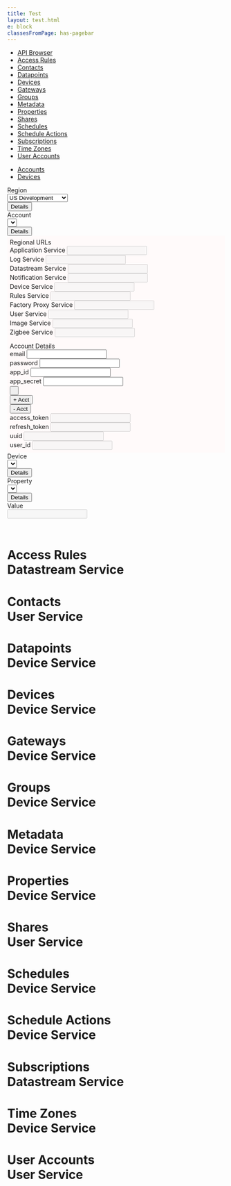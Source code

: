 ```yaml
---
title: Test
layout: test.html
e: block
classesFromPage: has-pagebar
---
```


<aside id="pagebar" class="d-xl-block collapse">
  <ul>
    <li><a href="#core-title">API Browser</a></li>
    <li><a href="#access-rules-header">Access Rules</a></li>
    <li><a href="#contacts-header">Contacts</a></li>
    <li><a href="#datapoints-header">Datapoints</a></li>
    <li><a href="#devices-header">Devices</a></li>
    <li><a href="#gateways-header">Gateways</a></li>
    <li><a href="#groups-header">Groups</a></li>
    <li><a href="#metadata-header">Metadata</a></li>
    <li><a href="#properties-header">Properties</a></li>
    <li><a href="#shares-header">Shares</a></li>
    <li><a href="#schedules-header">Schedules</a></li>
    <li><a href="#schedule-actions-header">Schedule Actions</a></li>
    <li><a href="#subscriptions-header">Subscriptions</a></li>
    <li><a href="#time-zones-header">Time Zones</a></li>
    <li><a href="#user-accounts-header">User Accounts</a></li>
  </ul>
</aside>

<ul class="nav nav-tabs" id="myTab" role="tablist">
  <li class="nav-item">
    <a class="nav-link active" id="accounts-tab" data-toggle="tab" href="#accounts-tab-pane" role="tab" aria-controls="home" aria-selected="true">Accounts</a>
  </li>
  <li class="nav-item">
    <a class="nav-link" id="devices-tab" data-toggle="tab" href="#devices-tab-pane" role="tab" aria-controls="profile" aria-selected="false">Devices</a>
  </li>
</ul>
<div class="tab-content">
  <div class="panel tab-pane fade show active" id="accounts-tab-pane" role="tabpanel" aria-labelledby="accounts-tab-pane">
    <div class="form-row ">
      <div class="col-12 col-sm-6">
        <div class="form-row">
          <div class="col-12">
            <label>Region</label>
          </div>
        </div>
        <div class="form-row">
          <div class="col mb-2">
            <select class="form-control form-control-sm ayla-regions">
              <option value="cndev">China Development</option>
              <option value="cnfield">China Field</option>
              <option value="eufield">EU Field</option>
              <option value="usdev" selected>US Development</option>
              <option value="usfield">US Field</option>
            </select>
          </div>
          <div class="col-auto">
            <button type="button" class="btn btn-sm btn-info btn-block" data-toggle="collapse" data-target="#ayla-region-urls" aria-expanded="false">Details</button>
          </div>
        </div>
      </div>
      <div class="col-12 col-sm-6">
        <div class="form-row">
          <div class="col-12">
            <label>Account</label>
          </div>
        </div>
        <div class="form-row">
          <div class="col mb-2">
            <select class="form-control form-control-sm ayla-accounts"></select>
          </div>
          <div class="col-auto">
            <button type="button" class="btn btn-sm btn-info btn-block" data-toggle="collapse" data-target="#ayla-account-details" aria-expanded="false">Details</button>
          </div>
        </div>
      </div>
    </div>
    <div id="ayla-region-urls" class="collapse" style="padding: 6px; background: snow;">
      <div class="title">Regional URLs</div>
      <div class="form-row">
        <div class="col-12 col-md-6 mb-2">
          <label>Application Service</label>
          <input id="application-service-url" type="text" class="form-control form-control-sm" disabled>
        </div>
        <div class="col-12 col-md-6 mb-2">
          <label>Log Service</label>
          <input id="log-service-url" type="text" class="form-control form-control-sm" disabled>
        </div>
      </div>
      <div class="form-row">
        <div class="col-12 col-md-6 mb-2">
          <label>Datastream Service</label>
          <input id="datastream-service-url" type="text" class="form-control form-control-sm" disabled>
        </div>
        <div class="col-12 col-md-6 mb-2">
          <label>Notification Service</label>
          <input id="notification-service-url" type="text" class="form-control form-control-sm" disabled>
        </div>
      </div>
      <div class="form-row">
        <div class="col-12 col-md-6 mb-2">
          <label>Device Service</label>
          <input id="device-service-url" type="text" class="form-control form-control-sm" disabled>
        </div>
        <div class="col-12 col-md-6 mb-2">
          <label>Rules Service</label>
          <input id="rules-service-url" type="text" class="form-control form-control-sm" disabled>
        </div>
      </div>
      <div class="form-row">
        <div class="col-12 col-md-6 mb-2">
          <label>Factory Proxy Service</label>
          <input id="factory-proxy-service-url" type="text" class="form-control form-control-sm" disabled>
        </div>
        <div class="col-12 col-md-6 mb-2">
          <label>User Service</label>
          <input id="user-service-url" type="text" class="form-control form-control-sm" disabled>
        </div>
      </div>
      <div class="form-row">
        <div class="col-12 col-md-6 mb-2">
          <label>Image Service</label>
          <input id="image-service-url" type="text" class="form-control form-control-sm" disabled>
        </div>
        <div class="col-12 col-md-6 mb-2">
          <label>Zigbee Service</label>
          <input id="zigbee-service-url" type="text" class="form-control form-control-sm" disabled>
        </div>
      </div>
    </div>
    <div id="ayla-account-details" class="collapse" style="padding: 6px; background: snow;">
      <div class="title">Account Details</div>
      <div class="form-row">
        <div class="col-12 col-md-6 col-lg-3 mb-2">
          <label>email</label>
          <input id="ayla-account-email" type="text" class="form-control form-control-sm">
        </div>
        <div class="col-12 col-md-6 col-lg-3 mb-2">
          <label>password</label>
          <input id="ayla-account-password" type="password" class="form-control form-control-sm" autocomplete='new-password'>
        </div>
        <div class="col-12 col-md-6 col-lg-3 mb-2">
          <label>app_id</label>
          <input id="ayla-account-app-id" type="text" class="form-control form-control-sm">
        </div>
        <div class="col-12 col-md-6 col-lg-3 mb-2">
          <label>app_secret</label>
          <input id="ayla-account-app-secret" type="text" class="form-control form-control-sm">
        </div>
      </div>
      <div class="form-row">
        <div class="col-12 col-md-6 col-lg-3 mt-2 mb-2">
          <button id="ayla-account-tokens-btn" type="button" class="btn btn-sm btn-block">&nbsp;</button>
        </div>
        <div class="col-12 col-md-6 col-lg-3">
          <div class="form-row">
            <div class="col-12 col-md-6 mt-2 mb-2">
              <button id="ayla-add-account-btn" type="button" class="btn btn-sm btn-dark btn-block">+ Acct</button>
            </div>
            <div class="col-12 col-md-6 mt-2 mb-2">
              <button id="ayla-remove-account-btn" type="button" class="btn btn-sm btn-danger btn-block">- Acct</button>
            </div>
          </div>
        </div>
      </div>
      <div class="form-row">
        <div class="col-12 col-lg-3 mb-2">
          <label>access_token</label>
          <input id="ayla-account-access-token" type="text" class="form-control form-control-sm" disabled>
        </div>
        <div class="col-12 col-lg-3 mb-2">
          <label>refresh_token</label>
          <input id="ayla-account-refresh-token" type="text" class="form-control form-control-sm" disabled>
        </div>
        <div class="col-12 col-lg-3 mb-2">
          <label>uuid</label>
          <input id="ayla-account-uuid" type="text" class="form-control form-control-sm" disabled>
        </div>
        <div class="col-12 col-lg-3 mb-2">
          <label>user_id</label>
          <input id="ayla-account-user-id" type="text" class="form-control form-control-sm" disabled>
        </div>
      </div>
    </div>
  </div>
  <div class="panel tab-pane fade" id="devices-tab-pane" role="tabpanel" aria-labelledby="devices-tab-pane">
    <div class="form-row ">
      <div class="col-12 col-md-4">
        <div class="form-row">
          <div class="col-12">
            <label>Device</label>
          </div>
        </div>
        <div class="form-row">
          <div class="col mb-2">
            <select id="dt-device-selector" class="form-control form-control-sm"></select>
          </div>
          <div class="col-auto">
            <button type="button" class="btn btn-sm btn-info btn-block" data-toggle="collapse" data-target="#dt-device-details" aria-expanded="false">Details</button>
          </div>
        </div>
      </div>
      <div class="col-12 col-md-4">
        <div class="form-row">
          <div class="col-12">
            <label>Property</label>
          </div>
        </div>
        <div class="form-row">
          <div class="col mb-2">
            <select id="dt-property-selector" class="form-control form-control-sm"></select>
          </div>
          <div class="col-auto">
            <button type="button" class="btn btn-sm btn-info btn-block" data-toggle="collapse" data-target="#dt-property-details" aria-expanded="false">Details</button>
          </div>
        </div>
      </div>
      <div class="col-12 col-sm-4 mb-2">
        <label>Value</label>
        <div class="row no-gutters">
          <div class="col">
            <div id="dt-value-wrapper"><input type="text" class="form-control form-control-sm" disabled></div>
          </div>
          <div class="col-auto ml-2" id="dt-value-button-wrapper" style="display:none;">
            <button id="dt-save-value-btn" type="button" class="btn btn-info btn-sm">Save</button>
          </div>
        </div>
      </div>
    </div>
    <pre id="dt-device-details" class="collapse"></pre>
    <pre id="dt-property-details" class="collapse"></pre>
  </div>
</div>
<h1 id="access-rules-header" class="api-category">
  <div class="api-category" data-toggle="collapse" href="#access-rules-content">
    <div class="row">
      <div class="col-sm"><div class="name">Access Rules</div></div>
      <div class="col-sm-auto"><div class="service">Datastream Service</div></div>
    </div>
  </div>
</h1>
<div class="collapse" id="access-rules-content"></div>
<h1 id="contacts-header" class="api-category">
  <div class="api-category" data-toggle="collapse" href="#contacts-content">
    <div class="row">
      <div class="col-sm"><div class="name">Contacts</div></div>
      <div class="col-sm-auto"><div class="service">User Service</div></div>
    </div>
  </div>
</h1>
<div class="collapse" id="contacts-content"></div>
<h1 id="datapoints-header" class="api-category">
  <div class="api-category" data-toggle="collapse" href="#datapoints-content">
    <div class="row">
      <div class="col-sm"><div class="name">Datapoints</div></div>
      <div class="col-sm-auto"><div class="service">Device Service</div></div>
    </div>
  </div>
</h1>
<div class="collapse" id="datapoints-content"></div>
<h1 id="devices-header" class="api-category">
  <div class="api-category" data-toggle="collapse" href="#devices-content">
    <div class="row">
      <div class="col-sm"><div class="name">Devices</div></div>
      <div class="col-sm-auto"><div class="service">Device Service</div></div>
    </div>
  </div>
</h1>
<div class="collapse" id="devices-content"></div>
<h1 id="gateways-header" class="api-category">
  <div class="api-category" data-toggle="collapse" href="#gateways-content">
    <div class="row">
      <div class="col-sm"><div class="name">Gateways</div></div>
      <div class="col-sm-auto"><div class="service">Device Service</div></div>
    </div>
  </div>
</h1>
<div class="collapse" id="gateways-content"></div>
<h1 id="groups-header" class="api-category">
  <div class="api-category" data-toggle="collapse" href="#groups-content">
    <div class="row">
      <div class="col-sm"><div class="name">Groups</div></div>
      <div class="col-sm-auto"><div class="service">Device Service</div></div>
    </div>
  </div>
</h1>
<div class="collapse" id="groups-content"></div>
<h1 id="metadata-header" class="api-category">
  <div class="api-category" data-toggle="collapse" href="#metadata-content">
    <div class="row">
      <div class="col-sm"><div class="name">Metadata</div></div>
      <div class="col-sm-auto"><div class="service">Device Service</div></div>
    </div>
  </div>
</h1>
<div class="collapse" id="metadata-content"></div>
<h1 id="properties-header" class="api-category">
  <div class="api-category" data-toggle="collapse" href="#properties-content">
    <div class="row">
      <div class="col-sm"><div class="name">Properties</div></div>
      <div class="col-sm-auto"><div class="service">Device Service</div></div>
    </div>
  </div>
</h1>
<div class="collapse" id="properties-content"></div>
<h1 id="shares-header" class="api-category">
  <div class="api-category" data-toggle="collapse" href="#shares-content">
    <div class="row">
      <div class="col-sm"><div class="name">Shares</div></div>
      <div class="col-sm-auto"><div class="service">User Service</div></div>
    </div>
  </div>
</h1>
<div class="collapse" id="shares-content"></div>
<h1 id="schedules-header" class="api-category">
  <div class="api-category" data-toggle="collapse" href="#schedules-content">
    <div class="row">
      <div class="col-sm"><div class="name">Schedules</div></div>
      <div class="col-sm-auto"><div class="service">Device Service</div></div>
    </div>
  </div>
</h1>
<div class="collapse" id="schedules-content"></div>
<h1 id="schedule-actions-header" class="api-category">
  <div class="api-category" data-toggle="collapse" href="#schedule-actions-content">
    <div class="row">
      <div class="col-sm"><div class="name">Schedule Actions</div></div>
      <div class="col-sm-auto"><div class="service">Device Service</div></div>
    </div>
  </div>
</h1>
<div class="collapse" id="schedule-actions-content"></div>
<h1 id="subscriptions-header" class="api-category">
  <div class="api-category" data-toggle="collapse" href="#subscriptions-content">
    <div class="row">
      <div class="col-sm"><div class="name">Subscriptions</div></div>
      <div class="col-sm-auto"><div class="service">Datastream Service</div></div>
    </div>
  </div>
</h1>
<div class="collapse" id="subscriptions-content"></div>
<h1 id="time-zones-header" class="api-category">
  <div class="api-category" data-toggle="collapse" href="#time-zones-content">
    <div class="row">
      <div class="col-sm"><div class="name">Time Zones</div></div>
      <div class="col-sm-auto"><div class="service">Device Service</div></div>
    </div>
  </div>
</h1>
<div class="collapse" id="time-zones-content"></div>
<h1 id="user-accounts-header" class="api-category">
  <div class="api-category" data-toggle="collapse" href="#user-accounts-content">
    <div class="row">
      <div class="col-sm"><div class="name">User Accounts</div></div>
      <div class="col-sm-auto"><div class="service">User Service</div></div>
    </div>
  </div>
</h1>
<div class="collapse" id="user-accounts-content"></div>
